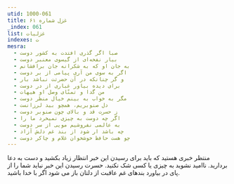 ```yaml
---
utid: 1000-061
title: غزل شماره ۶۱
_index: 061
list: غزلیات
indexes: ت
mesra:
  - صبا اگر گذری افتدت به کشور دوست
  - بیار نفخه‌ای از گیسوی معنبر دوست
  - به جان او که به شکرانه جان برافشانم
  - اگر به سوی من آری پیامی از بر دوست
  - و گر چنانکه در آن حضرتت نباشد بار
  - برای دیده بیاور غباری از در دوست
  - من گدا و تمنّای وصل او هیهات
  - مگر به خواب به بینم خیال منظر دوست
  - دل صنوبریم، همچو بید لرزانست
  - ز حسرت قد و بالای چون صنوبر دوست
  - اگر چه دوست به چیزی نمیخرد ما را
  - به عالمی نفروشیم مویی از سر دوست
  - چه باشد ار شود از بند غم دلش آزاد
  - چو هست حافظ خوشخوان غلام و چاکر دوست
---
```

منتظر خبری هستید که باید برای رسیدن این خبر انتظار زیاد بکشید و دست به دعا بردارید. ناامید نشوید به چیزی یا کسی شک نکنید. حسرت رسیدن این خبر نباید شما را از پای در بیاورد بندهای غم عاقبت از دلتان باز می شود اگر با خدا باشید.

